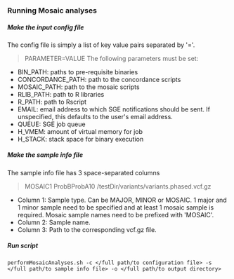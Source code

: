### Running Mosaic analyses


##### Make the input config file
 The config file is simply a list of key value pairs separated by '='.
> PARAMETER=VALUE
The following parameters must be set:
* BIN_PATH:		paths to pre-requisite binaries
* CONCORDANCE_PATH:     path to the concordance scripts
* MOSAIC_PATH:     	path to the mosaic scripts
* RLIB_PATH:     	path to R libraries
* R_PATH:     		path to Rscript
* EMAIL:     		email address to which SGE notifications should be sent. If unspecified, this defaults to the user's email address.
* QUEUE:     		SGE job queue
* H_VMEM:     		amount of virtual memory for job
* H_STACK:    		stack space for binary execution


##### Make the sample info file
 The sample info file has 3 space-separated columns
> MOSAIC1	ProbBProbA10	/testDir/variants/variants.phased.vcf.gz
* Column 1:	Sample type.  Can be MAJOR, MINOR or MOSAIC<N>. 1 major and 1 minor sample need to be specified and at least 1 mosaic sample is required. Mosaic sample names need to be prefixed with 'MOSAIC'.
* Column 2:     Sample name.
* Column 3:     Path to the corresponding vcf.gz file.


##### Run script
```
performMosaicAnalyses.sh -c </full path/to configuration file> -s </full path/to sample info file> -o </full path/to output directory>

```





